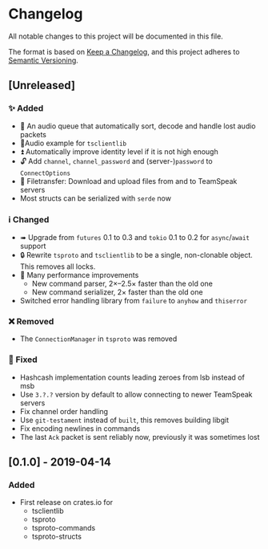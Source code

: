 # Changelog
All notable changes to this project will be documented in this file.

The format is based on [Keep a Changelog](https://keepachangelog.com/en/1.0.0/),
and this project adheres to [Semantic Versioning](https://semver.org/spec/v2.0.0.html).

## [Unreleased]
### ✨ Added
- 🎵 An audio queue that automatically sort, decode and handle lost audio packets
- 🎵Audio example for `tsclientlib`
- ⏫ Automatically improve identity level if it is not high enough
- 🔓 Add `channel`, `channel_password` and (server-)`password` to `ConnectOptions`
- 📂 Filetransfer: Download and upload files from and to TeamSpeak servers
- Most structs can be serialized with `serde` now

### ℹ Changed
- ➠ Upgrade from `futures` 0.1 to 0.3 and `tokio` 0.1 to 0.2 for `async`/`await` support
- 🔒 Rewrite `tsproto` and `tsclientlib` to be a single, non-clonable object. This removes all locks.
- 🚀 Many performance improvements
	- New command parser, 2×–2.5× faster than the old one
	- New command serializer, 2× faster than the old one
- Switched error handling library from `failure` to `anyhow` and `thiserror`

### ❌ Removed
- The `ConnectionManager` in `tsproto` was removed

### 🐛 Fixed
- Hashcash implementation counts leading zeroes from lsb instead of msb
- Use `3.?.?` version by default to allow connecting to newer TeamSpeak servers
- Fix channel order handling
- Use `git-testament` instead of `built`, this removes building libgit
- Fix encoding newlines in commands
- The last `Ack` packet is sent reliably now, previously it was sometimes lost

## [0.1.0] - 2019-04-14
### Added
- First release on crates.io for
	- tsclientlib
	- tsproto
	- tsproto-commands
	- tsproto-structs
